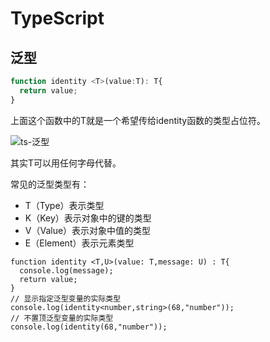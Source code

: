 # TypeScript

## 泛型

```js
function identity <T>(value:T): T{
  return value;
}
```

上面这个函数中的T就是一个希望传给identity函数的类型占位符。

![ts-泛型](/Users/shizu/code/notes/images/ts-泛型.png)

其实T可以用任何字母代替。

常见的泛型类型有：

- T（Type）表示类型
- K（Key）表示对象中的键的类型
- V（Value）表示对象中值的类型
- E（Element）表示元素类型

```Js
function identity <T,U>(value: T,message: U) : T{
  console.log(message);
  return value;
}
// 显示指定泛型变量的实际类型
console.log(identity<number,string>(68,"number"));
// 不置顶泛型变量的实际类型
console.log(identity(68,"number"));
```
